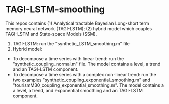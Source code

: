 # TAGI-LSTM-smoothing
This repos contains (1) Analytical tractable Bayesian Long-short term memory neural network (TAGI-LSTM); (2) hybrid model which couples TAGI-LSTM and State-space Models (SSM).
1. TAGI-LSTM: run the "synthetic_LSTM_smoothing.m" file
2. Hybrid model:
- To decompose a time series with linear trend: run the "synthetic_coupling_normal.m" file. The model contains a level, a trend and an TAGI-LSTM component.
- To decompose a time series with a complex non-linear trend: run the two examples "synthetic_coupling_exponential_smoothing.m" and "tourismM30_coupling_exponential_smoothing.m". The model contains a a level, a trend, and exponential smoothing and an TAGI-LSTM component.
